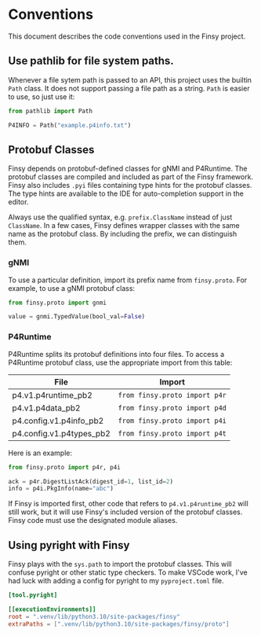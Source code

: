 # Conventions

This document describes the code conventions used in the Finsy project.

## Use pathlib for file system paths.

Whenever a file sytem path is passed to an API, this project uses the builtin `Path` class. It does
not support passing a file path as a string. `Path` is easier to use, so just use it: 

```python
from pathlib import Path

P4INFO = Path("example.p4info.txt")
```

## Protobuf Classes

Finsy depends on protobuf-defined classes for gNMI and P4Runtime. The protobuf classes are compiled and 
included as part of the Finsy framework. Finsy also includes `.pyi` files containing type hints for the protobuf
classes. The type hints are available to the IDE for auto-completion support in the editor.

Always use the qualified syntax, e.g. `prefix.ClassName` instead of just `ClassName`.  In a few cases, 
Finsy defines wrapper classes with the same name as the protobuf class. By including the prefix, we
can distinguish them.

### gNMI

To use a particular definition, import its prefix name from `finsy.proto`. For example, to use a gNMI
protobuf class:

```python
from finsy.proto import gnmi

value = gnmi.TypedValue(bool_val=False)
```

### P4Runtime

P4Runtime splits its protobuf definitions into four files. To access a P4Runtime protobuf class, use
the appropriate import from this table:

| File | Import |
| ---- | ------ |
| p4.v1.p4runtime_pb2       | `from finsy.proto import p4r` |
| p4.v1.p4data_pb2          | `from finsy.proto import p4d` |
| p4.config.v1.p4info_pb2   | `from finsy.proto import p4i` |
| p4.config.v1.p4types_pb2  | `from finsy.proto import p4t` |

Here is an example:

```python
from finsy.proto import p4r, p4i

ack = p4r.DigestListAck(digest_id=1, list_id=2)
info = p4i.PkgInfo(name="abc")
```

If Finsy is imported first, other code that refers to `p4.v1.p4runtime_pb2` will still work, but
it will use Finsy's included version of the protobuf classes. Finsy code must use the designated
module aliases.

## Using pyright with Finsy

Finsy plays with the `sys.path` to import the protobuf classes. This will confuse pyright or
other static type checkers. To make VSCode work, I've had luck with adding a config for pyright
to my `pyproject.toml` file.

```toml
[tool.pyright]

[[executionEnvironments]]
root = ".venv/lib/python3.10/site-packages/finsy"
extraPaths = [".venv/lib/python3.10/site-packages/finsy/proto"]
```
